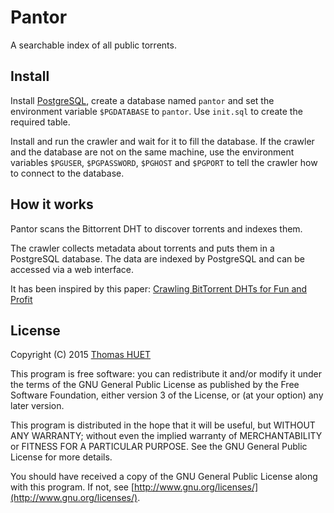 # Pantor

A searchable index of all public torrents.

## Install

Install [PostgreSQL](http://www.postgresql.org/), create a database named `pantor` and set the environment variable `$PGDATABASE` to `pantor`.
Use `init.sql` to create the required table.

Install and run the crawler and wait for it to fill the database.
If the crawler and the database are not on the same machine, use the environment variables `$PGUSER`, `$PGPASSWORD`, `$PGHOST` and `$PGPORT` to tell the crawler how to connect to the database.

## How it works

Pantor scans the Bittorrent DHT to discover torrents and indexes them.

The crawler collects metadata about torrents and puts them in a PostgreSQL database.
The data are indexed by PostgreSQL and can be accessed via a web interface.

It has been inspired by this paper: [Crawling BitTorrent DHTs for Fun and Profit](https://jhalderm.com/pub/papers/dht-woot10.pdf)

## License

Copyright (C) 2015  [Thomas HUET](https://thomash.fr)

This program is free software: you can redistribute it and/or modify
it under the terms of the GNU General Public License as published by
the Free Software Foundation, either version 3 of the License, or
(at your option) any later version.

This program is distributed in the hope that it will be useful,
but WITHOUT ANY WARRANTY; without even the implied warranty of
MERCHANTABILITY or FITNESS FOR A PARTICULAR PURPOSE.  See the
GNU General Public License for more details.

You should have received a copy of the GNU General Public License
along with this program.  If not, see [http://www.gnu.org/licenses/](http://www.gnu.org/licenses/).
